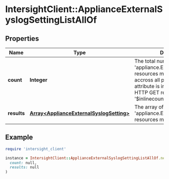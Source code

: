 # IntersightClient::ApplianceExternalSyslogSettingListAllOf

## Properties

| Name | Type | Description | Notes |
| ---- | ---- | ----------- | ----- |
| **count** | **Integer** | The total number of &#39;appliance.ExternalSyslogSetting&#39; resources matching the request, accross all pages. The &#39;Count&#39; attribute is included when the HTTP GET request includes the &#39;$inlinecount&#39; parameter. | [optional] |
| **results** | [**Array&lt;ApplianceExternalSyslogSetting&gt;**](ApplianceExternalSyslogSetting.md) | The array of &#39;appliance.ExternalSyslogSetting&#39; resources matching the request. | [optional] |

## Example

```ruby
require 'intersight_client'

instance = IntersightClient::ApplianceExternalSyslogSettingListAllOf.new(
  count: null,
  results: null
)
```

